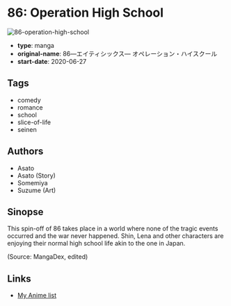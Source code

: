 # 86: Operation High School

![86-operation-high-school](https://cdn.myanimelist.net/images/manga/2/239974.jpg)

-   **type**: manga
-   **original-name**: 86―エイティシックス― オペレーション・ハイスクール
-   **start-date**: 2020-06-27

## Tags

-   comedy
-   romance
-   school
-   slice-of-life
-   seinen

## Authors

-   Asato
-   Asato (Story)
-   Somemiya
-   Suzume (Art)

## Sinopse

This spin-off of 86 takes place in a world where none of the tragic events occurred and the war never happened. Shin, Lena and other characters are enjoying their normal high school life akin to the one in Japan.

(Source: MangaDex, edited)

## Links

-   [My Anime list](https://myanimelist.net/manga/129390/86__Operation_High_School)
